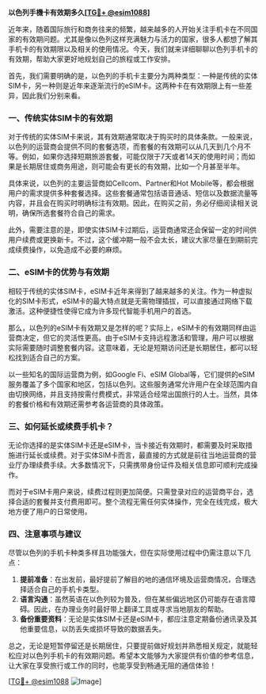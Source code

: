 **以色列手機卡有效期多久[[TG💪+ @esim1088](https://t.me/s/esim1088)]**

近年来，随着国际旅行和商务往来的频繁，越来越多的人开始关注手机卡在不同国家的有效期问题。尤其是像以色列这样充满魅力与活力的国家，很多人都想了解其手机卡的有效期限以及相关的使用情况。今天，我们就来详细聊聊以色列手机卡的有效期，帮助大家更好地规划自己的旅程或工作安排。

首先，我们需要明确的是，以色列的手机卡主要分为两种类型：一种是传统的实体SIM卡，另一种则是近年来逐渐流行的eSIM卡。这两种卡在有效期限上有一些差异，因此我们分别来看。

### 一、传统实体SIM卡的有效期

对于传统的实体SIM卡来说，其有效期通常取决于购买时的具体条款。一般来说，以色列的运营商会提供不同的套餐选项，而套餐的有效期可以从几天到几个月不等。例如，如果你选择短期旅游套餐，可能仅限于7天或者14天的使用时间；而如果是长期居住或商务用途，则可能会有更长的有效期，比如一个月甚至半年。

具体来说，以色列的主要运营商如Cellcom、Partner和Hot Mobile等，都会根据用户的需求提供多种套餐选择。这些套餐通常包括语音通话、短信以及数据流量等内容，并且会在购买时明确标注有效期。因此，在购买之前，务必仔细阅读相关说明，确保所选套餐符合自己的需求。

此外，需要注意的是，即使实体SIM卡过期后，运营商通常还会保留一定的时间供用户续费或更换新卡。不过，这个缓冲期一般不会太长，建议大家尽量在到期前完成续费操作，以免造成不必要的麻烦。

### 二、eSIM卡的优势与有效期

相较于传统的实体SIM卡，eSIM卡近年来得到了越来越多的关注。作为一种虚拟化的SIM卡形式，eSIM卡的最大特点就是无需物理插拔，可以直接通过网络下载激活。这种便捷性使得它成为许多现代智能手机用户的首选。

那么，以色列的eSIM卡有效期又是怎样的呢？实际上，eSIM卡的有效期同样由运营商决定，但它的灵活性更高。由于eSIM卡支持远程激活和管理，用户可以根据实际需要随时调整套餐内容。这意味着，无论是短期访问还是长期居住，都可以轻松找到适合自己的方案。

以一些知名的国际运营商为例，如Google Fi、eSIM Global等，它们提供的eSIM服务覆盖了多个国家和地区，包括以色列。这些服务通常允许用户在全球范围内自由切换网络，并且支持按需付费模式，非常适合经常出国旅行的人士。当然，具体的套餐价格和有效期还需参考各运营商的具体政策。

### 三、如何延长或续费手机卡？

无论你选择的是实体SIM卡还是eSIM卡，当卡接近有效期时，都需要及时采取措施进行延长或续费。对于实体SIM卡而言，最直接的方式就是前往当地运营商的营业厅办理续费手续。大多数情况下，只需携带身份证件及相关信息即可顺利完成操作。

而对于eSIM卡用户来说，续费过程则更加简便。只需登录对应的运营商平台，选择合适的套餐并支付费用即可。整个流程无需任何实体操作，完全在线完成，极大地方便了用户的日常使用。

### 四、注意事项与建议

尽管以色列的手机卡种类多样且功能强大，但在实际使用过程中仍需注意以下几点：

1. **提前准备**：在出发前，最好提前了解目的地的通信环境及运营商情况，合理选择适合自己的手机卡类型。
2. **语言沟通**：虽然英语在以色列较为普及，但在某些偏远地区仍可能存在语言障碍。因此，在办理业务时最好带上翻译工具或寻求当地朋友的帮助。
3. **备份重要资料**：无论是实体SIM卡还是eSIM卡，都应注意定期备份通讯录及其他重要信息，以防丢失或损坏导致的数据丢失。

总之，无论是短暂停留还是长期居住，只要提前做好规划并熟悉相关规定，就能轻松应对以色列手机卡的有效期问题。希望本文能够为大家提供有价值的参考信息，让大家在享受旅行或工作的同时，也能享受到畅通无阻的通信体验！

[[TG💪+ @esim1088](https://t.me/s/esim1088) ![Image](https://i.postimg.cc/4NQfJmqS/Snipaste-2025-05-13-00-14-12.png)]